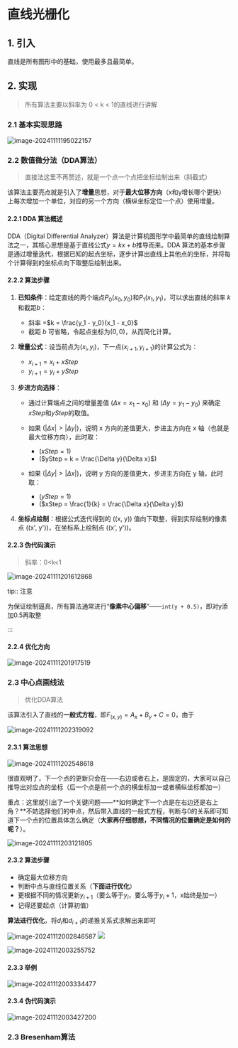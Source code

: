 # 直线光栅化



## 1. 引入

直线是所有图形中的基础，使用最多且最简单。



## 2. 实现

> 所有算法主要以斜率为 0 < k < 1的直线进行讲解

### 2.1 基本实现思路

![image-20241111195022157](https://coderethan-1327000741.cos.ap-chengdu.myqcloud.com/blog-pics/image-20241111195022157.png)

### 2.2 数值微分法（DDA算法）

> 直接法这里不再赘述，就是一个点一个点把坐标绘制出来（斜截式）

该算法主要亮点就是引入了**增量**思想，对于**最大位移方向**（x和y增长哪个更快）上每次增加一个单位，对应的另一个方向（横纵坐标定位一个点）使用增量。

#### 2.2.1 DDA 算法概述

DDA（Digital Differential Analyzer）算法是计算机图形学中最简单的直线绘制算法之一，其核心思想是基于直线公式$y = kx + b$推导而来。DDA 算法的基本步骤是通过增量迭代，根据已知的起点坐标，逐步计算出直线上其他点的坐标，并将每个计算得到的坐标点向下取整后绘制出来。

#### 2.2.2 算法步骤

1. **已知条件**：给定直线的两个端点$P_0(x_0, y_0)$和$P_1(x_1, y_1)$，可以求出直线的斜率 $k$ 和截距$b$：
   - 斜率 =$k = \frac{y_1 - y_0}{x_1 - x_0}$
   - 截距 $b$ 可省略，令起点坐标为$(0, 0)$，从而简化计算。
2. **增量公式**：设当前点为$(x_i, y_i)$，下一点$(x_{i+1}, y_{i+1})$的计算公式为：
   - $x_{i+1} = x_i + xStep$
   - $y_{i+1} = y_i + yStep$
3. **步进方向选择**：
   - 通过计算端点之间的增量差值 \($\Delta x = x_1 - x_0$\) 和 \($\Delta y = y_1 - y_0$\) 来确定$xStep$和$yStep$的取值。
   
   - 如果 \($|\Delta x| > |\Delta y|$\)，说明 x 方向的差值更大，步进主方向在 x 轴（也就是最大位移方向），此时取：
     - \($xStep = 1$\)
     - \($yStep = k = \frac{\Delta y}{\Delta x}$\)
     
   - 如果 \($|\Delta y| > |\Delta x|$\)，说明 y 方向的差值更大，步进主方向在 y 轴，此时取：
     - \($yStep = 1$\)
     - \($xStep = \frac{1}{k} = \frac{\Delta x}{\Delta y}$\)
   
4. **坐标点绘制**：根据公式迭代得到的 \((x, y)\) 值向下取整，得到实际绘制的像素点 \((x', y')\)，在坐标系上绘制点 \((x', y')\)。

#### 2.2.3 伪代码演示

> 斜率：0<k<1

![image-20241111201612868](https://coderethan-1327000741.cos.ap-chengdu.myqcloud.com/blog-pics/image-20241111201612868.png)





tip:: 注意

为保证绘制逼真，所有算法通常进行“**像素中心偏移**”——`int(y + 0.5)`，即对y添加0.5再取整

:::

#### 2.2.4 优化方向

![image-20241111201917519](https://coderethan-1327000741.cos.ap-chengdu.myqcloud.com/blog-pics/image-20241111201917519.png)





### 2.3 中心点画线法

> 优化DDA算法

该算法引入了直线的**一般式方程**，即$F_{(x,y)} = A_x + B_y + C = 0$，由于



![image-20241111202319092](https://coderethan-1327000741.cos.ap-chengdu.myqcloud.com/blog-pics/image-20241111202319092.png)

#### 2.3.1 算法思想

![image-20241111202548618](https://coderethan-1327000741.cos.ap-chengdu.myqcloud.com/blog-pics/image-20241111202548618.png)

很直观明了，下一个点的更新只会在——右边或者右上，是固定的，大家可以自己推导出对应点的坐标（后一个点是前一个点的横坐标加一或者横纵坐标都加一）

重点：这里就引出了一个关键问题——**如何确定下一个点是在右边还是右上角？**不妨选择他们的中点，然后带入直线的一般式方程，判断与0的关系即可知道下一个点的位置具体怎么确定（**大家再仔细想想，不同情况的位置确定是如何的呢？**）。

![image-20241111203121805](https://coderethan-1327000741.cos.ap-chengdu.myqcloud.com/blog-pics/image-20241111203121805.png)

#### 2.3.2 算法步骤

- 确定最大位移方向
- 判断中点与直线位置关系（**下面进行优化**）
- 更根据不同的情况更新$y_{i+1}$（要么等于$y_i$，要么等于$y_{i}+1$​​，x始终是加一）
- 记得还要起点（计算初值）

**算法进行优化**，将$d_i$和$d_{i+1}$的递推关系式求解出来即可

![image-20241112002846587](https://coderethan-1327000741.cos.ap-chengdu.myqcloud.com/blog-pics/image-20241112002846587.png) ![](https://coderethan-1327000741.cos.ap-chengdu.myqcloud.com/blog-pics/image-20241112002846587.png) 



![image-20241112003255752](https://coderethan-1327000741.cos.ap-chengdu.myqcloud.com/blog-pics/image-20241112003255752.png)

#### 2.3.3 举例

![image-20241112003334477](https://coderethan-1327000741.cos.ap-chengdu.myqcloud.com/blog-pics/image-20241112003334477.png)

#### 2.3.4 伪代码演示

![image-20241112003427200](https://coderethan-1327000741.cos.ap-chengdu.myqcloud.com/blog-pics/image-20241112003427200.png)



### 2.3 Bresenham算法

